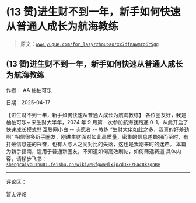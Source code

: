 # (13 赞)进生财不到一年，新手如何快速从普通人成长为航海教练

> 原文：[`www.yuque.com/for_lazy/zhoubao/xx7dfnawmzo6r5gg`](https://www.yuque.com/for_lazy/zhoubao/xx7dfnawmzo6r5gg)

## (13 赞)进生财不到一年，新手如何快速从普通人成长为航海教练

作者： AA 柚柚可乐

日期：2025-04-17

【进生财不到一年，新手如何快速从普通人成长为航海教练】 各位圈友好，我是柚柚可乐~
来生财大半年，2024 年 9 月第一次参加航海就跑通 0-1，从此开启了快速成长模式!!! 互联网小白 -- 志愿者 -- 教练
“生财大佬如此之多，我真的好差劲啊”
相信很多新手圈友，刚进生财面对如此高质量，密集的信息差蜂拥而至时，有打破信息差的兴奋，也有人与人之间对比的失落，这也是我刚来时的迷芒。
本篇为新手指南，适用于普通新圈友，不知道如何高效刷帖，如何筛选赛道 具体内容，请移步飞书： [`shengcaiyoushu01.feishu.cn/wiki/MBfgwaMlxipZd3kEzEac8kzgnBe`](https://shengcaiyoushu01.feishu.cn/wiki/MBfgwaMlxipZd3kEzEac8kzgnBe)

* * *

评论区：

暂无评论